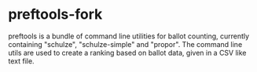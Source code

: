 # preftools-fork
preftools is a bundle of command line utilities for ballot counting, currently containing "schulze", "schulze-simple" and "propor". The command line utils are used to create a ranking based on ballot data, given in a CSV like text file.
